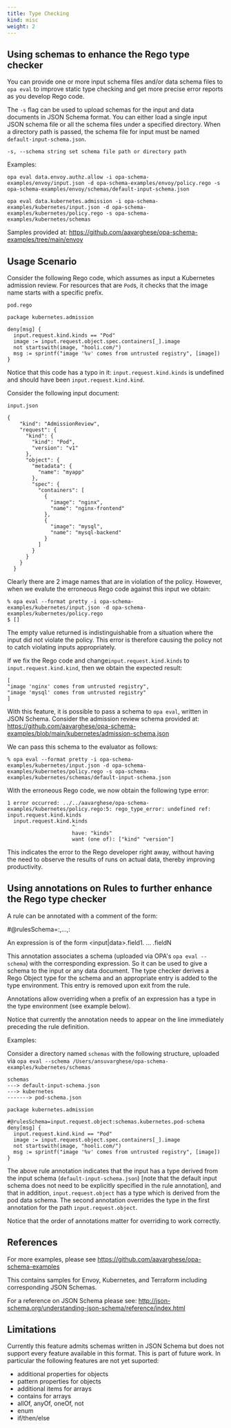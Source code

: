 ```yaml
---
title: Type Checking
kind: misc
weight: 2
---
```


## Using schemas to enhance the Rego type checker

You can provide one or more input schema files and/or data schema files to `opa eval` to improve static type checking and get more precise error reports as you develop Rego code.

The `-s` flag can be used to upload schemas for the input and data documents in JSON Schema format. You can either load a single input JSON schema file or all the schema files under a specified directory. When a directory path is passed, the schema file for input must be named `default-input-schema.json`.

```
-s, --schema string set schema file path or directory path
```

Examples:
```
opa eval data.envoy.authz.allow -i opa-schema-examples/envoy/input.json -d opa-schema-examples/envoy/policy.rego -s opa-schema-examples/envoy/schemas/default-input-schema.json

opa eval data.kubernetes.admission -i opa-schema-examples/kubernetes/input.json -d opa-schema-examples/kubernetes/policy.rego -s opa-schema-examples/kubernetes/schemas

```

Samples provided at: https://github.com/aavarghese/opa-schema-examples/tree/main/envoy



## Usage Scenario

Consider the following Rego code, which assumes as input a Kubernetes admission review. For resources that are `Pod`s, it checks that the image name
starts with a specific prefix.

`pod.rego`
```
package kubernetes.admission                                                

deny[msg] {                                                                
  input.request.kind.kinds == "Pod"                               
  image := input.request.object.spec.containers[_].image                    
  not startswith(image, "hooli.com/")                                       
  msg := sprintf("image '%v' comes from untrusted registry", [image])       
}
```

Notice that this code has a typo in it: `input.request.kind.kinds` is undefined and should have been `input.request.kind.kind`.

Consider the following input document:


`input.json`
```
{
    "kind": "AdmissionReview",
    "request": {
      "kind": {
        "kind": "Pod",
        "version": "v1"
      },
      "object": {
        "metadata": {
          "name": "myapp"
        },
        "spec": {
          "containers": [
            {
              "image": "nginx",
              "name": "nginx-frontend"
            },
            {
              "image": "mysql",
              "name": "mysql-backend"
            }
          ]
        }
      }
    }
  }
  ```

  Clearly there are 2 image names that are in violation of the policy. However, when we evalute the erroneous Rego code against this input we obtain:
  ```
  % opa eval --format pretty -i opa-schema-examples/kubernetes/input.json -d opa-schema-examples/kubernetes/policy.rego
  $ []
  ```

  The empty value returned is indistinguishable from a situation where the input did not violate the policy. This error is therefore causing the policy not to catch violating inputs appropriately.

  If we fix the Rego code and change`input.request.kind.kinds` to `input.request.kind.kind`, then we obtain the expected result:
  ```
  [
  "image 'nginx' comes from untrusted registry",
  "image 'mysql' comes from untrusted registry"
  ]
  ```

  With this feature, it is possible to pass a schema to `opa eval`, written in JSON Schema. Consider the admission review schema provided at:
  https://github.com/aavarghese/opa-schema-examples/blob/main/kubernetes/admission-schema.json

  We can pass this schema to the evaluator as follows:
  ```
  % opa eval --format pretty -i opa-schema-examples/kubernetes/input.json -d opa-schema-examples/kubernetes/policy.rego -s opa-schema-examples/kubernetes/schemas/default-input-schema.json
  ```

  With the erroneous Rego code, we now obtain the following type error:
  ```
  1 error occurred: ../../aavarghese/opa-schema-examples/kubernetes/policy.rego:5: rego_type_error: undefined ref: input.request.kind.kinds
	input.request.kind.kinds
	                   ^
	                   have: "kinds"
	                   want (one of): ["kind" "version"]
  ```

  This indicates the error to the Rego developer right away, without having the need to observe the results of runs on actual data, thereby improving productivity.

## Using annotations on Rules to further enhance the Rego type checker

A rule can be annotated with a comment of the form:

#@rulesSchema=<expression>:<path-to-schema>,...,<expression>:<path-to-schema>

An expression is of the form <input|data>.field1. ... .fieldN

This annotation associates a schema (uploaded via OPA's `opa eval --schema`) with the corresponding expression. So it can be used to give a schema to the input or any data document. The type checker derives a Rego Object type for the schema and an appropriate entry is added to the type environment. This entry is removed upon exit from the rule.

Annotations allow overriding when a prefix of an expression has a type in the type environment (see example below).

Notice that currently the annotation needs to appear on the line immediately preceding the rule definition.

Examples:

Consider a directory named `schemas` with the following structure, uploaded via `opa eval --schema /Users/ansuvarghese/opa-schema-examples/kubernetes/schemas`

```
schemas
---> default-input-schema.json
---> kubernetes
-------> pod-schema.json
```

```
package kubernetes.admission                                                

#@rulesSchema=input.request.object:schemas.kubernetes.pod-schema
deny[msg] {                                                              
  input.request.kind.kind == "Pod"                                          
  image := input.request.object.spec.containers[_].image                    
  not startswith(image, "hooli.com/")                                       
  msg := sprintf("image '%v' comes from untrusted registry", [image])       
}
```

The above rule annotation indicates that the input has a type derived from the input schema (`default-input-schema.json`) [note that the default input schema does not need to be explicitly specified in the rule annotation], and that in addition, `input.request.object` has a type which is derived from the pod data schema. The second annotation overrides the type in the first annotation for the path `input.request.object`. 

Notice that the order of annotations matter for overriding to work correctly.

## References

For more examples, please see https://github.com/aavarghese/opa-schema-examples

This contains samples for Envoy, Kubernetes, and Terraform including corresponding JSON Schemas. 

For a reference on JSON Schema please see: http://json-schema.org/understanding-json-schema/reference/index.html

## Limitations

Currently this feature admits schemas written in JSON Schema but does not support every feature available in this format. This is part of future work. 
In particular the following features are not yet suported:

* additional properties for objects
* pattern properties for objects
* additional items for arrays
* contains for arrays
* allOf, anyOf, oneOf, not
* enum
* if/then/else
